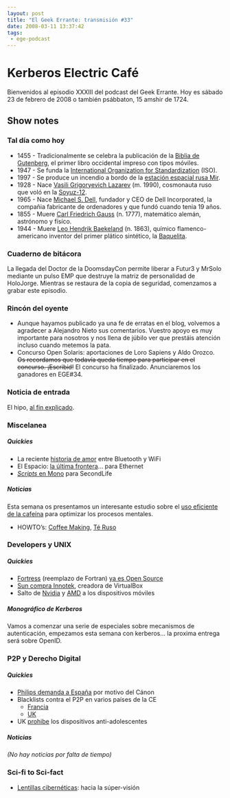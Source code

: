 ```yaml
---
layout: post
title: "El Geek Errante: transmisión #33"
date: 2008-03-11 13:37:42
tags:
 - ege-podcast
---
```


# Kerberos Electric Café
Bienvenidos al episodio XXXIII del podcast del Geek Errante. Hoy es sábado 23 de febrero de 2008 o también psábbaton, 15 amshir de 1724.

## Show notes

### Tal día como hoy
- 1455 - Tradicionalmente se celebra la publicación de la [Biblia de Gutenberg](http://www.hrc.utexas.edu/exhibitions/permanent/gutenbergbible/#top), el primer libro occidental impreso con tipos móviles.
- 1947 - Se funda la [International Organization for Standardization](http://www.iso.org/iso/home/about/the_iso_story.htm) (ISO).
- 1997 - Se produce un incendio a bordo de la [estación espacial rusa Mir](http://www.bbc.co.uk/spanish/especiales/mir/1997.stm).
- 1928 - Nace [Vasili Grigoryevich Lazarev](https://en.wikipedia.org/wiki/Vasily_Lazarev) (m. 1990), cosmonauta ruso que voló en la [Soyuz-12](http://astronautix.com/s/soyuz12.html).
- 1965 - Nace [Michael S. Dell](https://en.wikipedia.org/wiki/Michael_Dell), fundador y CEO de Dell Incorporated, la compañia fabricante de ordenadores y que fundó cuando tenia 19 años.
- 1855 - Muere [Carl Friedrich Gauss](https://en.wikipedia.org/wiki/Carl_Friedrich_Gauss) (n. 1777), matemático alemán, astrónomo y físíco.
- 1944 - Muere [Leo Hendrik Baekeland](https://www.chemheritage.org/historical-profile/leo-hendrik-baekeland) (n. 1863), químico flamenco-americano inventor del primer plático sintético, la [Baquelita](https://es.wikipedia.org/wiki/Baquelita).

### Cuaderno de bitácora
La llegada del Doctor de la DoomsdayCon permite liberar a Futur3 y MrSolo mediante un pulso EMP que destruye la matriz de personalidad de HoloJorge. Mientras se restaura de la copia de seguridad, comenzamos a grabar este episodio.

### Rincón del oyente
- Aunque hayamos publicado ya una fe de erratas en el blog, volvemos a agradecer a Alejandro Nieto sus comentarios. Vuestro apoyo es muy importante para nosotros y nos llena de júbilo ver que prestáis atención incluso cuando metemos la pata.
- Concurso Open Solaris: aportaciones de Loro Sapiens y Aldo Orozco. ~~Os recordamos que todavía queda tiempo para participar en el concurso. ¡Escribid!~~ El concurso ha finalizado. Anunciaremos los ganadores en EGE#34.

### Noticia de entrada
El hipo, [al fin explicado](https://www.wired.com/2008/02/evolution-expla/).

### Miscelanea

##### Quickies
- La reciente [historia de amor](https://www.engadget.com/2008/02/10/bluetooth-sig-looks-at-bluetooth-wifi-to-hasten-transfers/) entre Bluetooth y WiFi
- El Espacio: [la última frontera](http://www.eweek.com/c/a/IT-Infrastructure/Space-The-Final-Frontier-for-Ethernet)… para Ethernet
- [*Scripts* en Mono](http://tirania.org/blog/archive/2008/Jan-29.html) para SecondLife

##### Noticias
Esta semana os presentamos un interesante estudio sobre el [uso eficiente de la cafeína](http://scienceblogs.com/developingintelligence/2008/02/11/optimally-wired-a-caffeine-use/) para optimizar los procesos mentales.
- HOWTO’s: [Coffee Making](http://www.tldp.org/HOWTO/Coffee.html), [Té Ruso](http://web.archive.org/web/20080705055014/http://home.fazekas.hu/~nagydani/rth/Russian-tea-HOWTO-v2.html)

### Developers y UNIX

##### Quickies
- [Fortress](https://en.wikipedia.org/wiki/Fortress_(programming_language)) (reemplazo de Fortran) [ya es Open Source](https://www.cnet.com/news/suns-fortran-replacement-goes-open-source/)
- [Sun compra Innotek](http://web.archive.org/web/20080503222719/http://www.sun.com/aboutsun/pr/2008-02/sunflash.20080212.1.xml?intcmp=hp2008feb12_innotek_read), creadora de VirtualBox
- Salto de [Nvidia](http://web.archive.org/web/20080705211824/http://www.engadgetmobile.com/2008/02/13/hands-on-with-nvidias-apx-2500-and-yeah-it-plays-quake/) y [AMD](https://hipertextual.com/archivo/2008/02/el-que-faltaba-amd-ahora-tambien-en-moviles/) a los dispositivos móviles

##### Monográfico de Kerberos
Vamos a comenzar una serie de especiales sobre mecanismos de autenticación, empezamos esta semana con kerberos… la proxima entrega será sobre OpenID.

### P2P y Derecho Digital

##### Quickies
- [Philips demanda a España](http://espana.barrapunto.com/article.pl?sid=08/02/14/0931202&from=rss) por motivo del Cánon
- Blacklists contra el P2P en varios países de la CE
    - [Francia](http://tecnologia.elpais.com/tecnologia/2008/02/11/actualidad/1202722080_850215.html)
    - [UK](http://news.bbc.co.uk/2/hi/technology/7246403.stm)
- UK [prohibe](http://web.archive.org/web/20080512083727/http://www.timesonline.co.uk/tol/news/uk/article3356157.ece) los dispositivos anti-adolescentes

##### Noticias
*(No hay noticias por falta de tiempo)*

### Sci-fi to Sci-fact
- [Lentillas cibernéticas](http://web.archive.org/web/20080619085633/http://uwnews.washington.edu/ni/article.asp?articleID=39094): hacia la súper-visión

